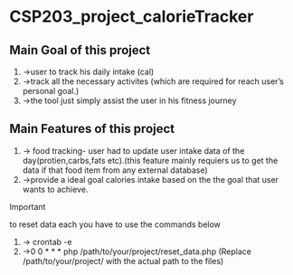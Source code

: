 # CSP203_project_calorieTracker

## Main Goal of this project 
1. ->user to track his daily intake (cal)
1. ->track all the necessary activites (which are required for reach user’s personal goal.)
1. ->the tool just simply assist the user in his fitness journey

## Main Features of this project
1. -> food tracking-  user had to update user intake data of the day(protien,carbs,fats etc).(this feature mainly requiers us to get the data if that food item from any external database)  
1. ->provide a ideal goal calories intake based on the the goal that user wants to achieve.

> [!IMPORTANT]
> to reset data each you have to use the commands below 
> 1. -> crontab -e
> 1. ->0 0 * * * php /path/to/your/project/reset_data.php  (Replace /path/to/your/project/ with the actual path to the files)
 





     